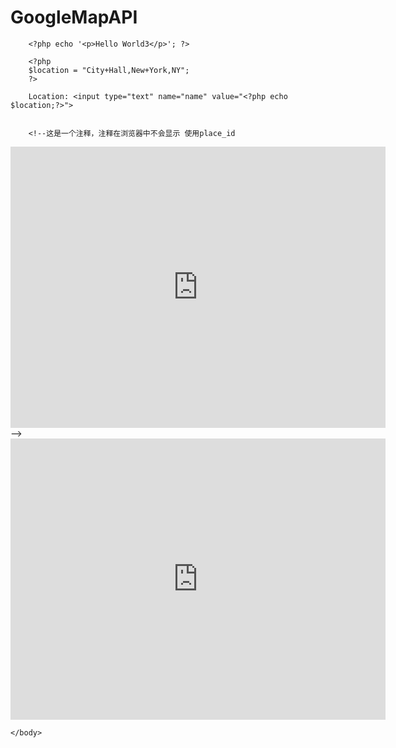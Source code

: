 # GoogleMapAPI

<!DOCTYPE html>
<html>
    <head>
        <title>PHP Test3</title>
    </head>
    <body>
    	
    	<?php echo '<p>Hello World3</p>'; ?>
    	
    	<?php 
    	$location = "City+Hall,New+York,NY"; 
    	?>

    	Location: <input type="text" name="name" value="<?php echo $location;?>">

       
        <!--这是一个注释，注释在浏览器中不会显示 使用place_id
<iframe width="600" height="450" style="border:0" 正在加载="lazy" allowfullscreen src="https://www.google.com/maps/embed/v1/place?q=place_id:ChIJk4kqj4sz34cRdxAfDbDue2k&key=BALABALABALA"></iframe>
-->
<iframe width="600" height="450" style="border:0" 正在加载="lazy" allowfullscreen src="https://www.google.com/maps/embed/v1/place?q=City+Hall,New+York,NY&key=AIzaSyDbMRIR9ulgYXGG6C7JmCV_FteaFcsuC18"></iframe>

    </body>
</html>
